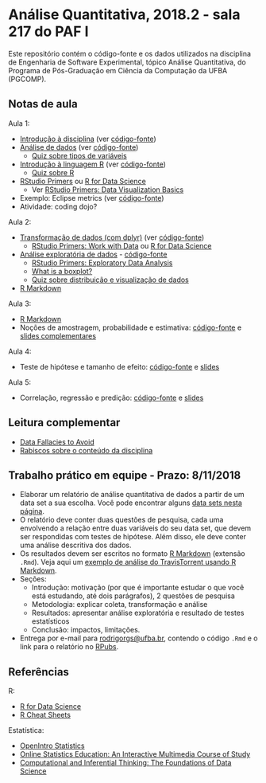 # Análise Quantitativa, 2018.2 - sala 217 do PAF I

Este repositório contém o código-fonte e os dados utilizados na disciplina de Engenharia de Software Experimental, tópico Análise Quantitativa, do Programa de Pós-Graduação em Ciência da Computação da UFBA (PGCOMP).

## Notas de aula

Aula 1:

* [Introdução à disciplina](http://rpubs.com/rodrigorgs/intro) (ver [código-fonte](slides/intro.Rmd))
* [Análise de dados](http://rpubs.com/rodrigorgs/processo) (ver [código-fonte](slides/processo.Rmd))
  * [Quiz sobre tipos de variáveis](https://create.kahoot.it/details/quiz-sobre-tipos-de-variaveis-estatistica/42042ca1-cc95-42a6-8fd0-b151376be288)
* [Introdução à linguagem R](http://rpubs.com/rodrigorgs/intro-R_) (ver [código-fonte](slides/intro-R.Rmd))
  * [Quiz sobre R](https://create.kahoot.it/details/quiz-sobre-r/d50b50a0-55f1-4497-a59f-ac84c060ac3e)
* [RStudio Primers](https://rstudio.cloud/learn/primers) ou [R for Data Science](http://r4ds.had.co.nz/)
  * Ver [RStudio Primers: Data Visualization Basics](https://rstudio.cloud/learn/primers/1.1)
* Exemplo: Eclipse metrics (ver [código-fonte](slides/eclipse-metrics.Rmd))
* Atividade: coding dojo?

Aula 2:

* [Transformação de dados (com dplyr)](http://rpubs.com/rodrigorgs/transformacao) (ver [código-fonte](slides/transformacao.Rmd))
  * [RStudio Primers: Work with Data](https://rstudio.cloud/learn/primers/2) ou [R for Data Science](http://r4ds.had.co.nz/)
* [Análise exploratória de dados](http://rpubs.com/rodrigorgs/eda) - [código-fonte](slides/eda.Rmd)
  * [RStudio Primers: Exploratory Data Analysis](https://rstudio.cloud/learn/primers/3.1)
  * [What is a boxplot?](https://i.vimeocdn.com/video/640873839.webp?mw=1300&mh=732&q=70)
  * [Quiz sobre distribuição e visualização de dados](https://create.kahoot.it/details/distribuicao-e-visualizacao-de-dados/91e48cf4-c75f-4b41-a184-e8a812963fed)
* [R Markdown](https://rmarkdown.rstudio.com/lesson-1.html)

Aula 3:   

* [R Markdown](https://rmarkdown.rstudio.com/lesson-1.html)
* Noções de amostragem, probabilidade e estimativa: [código-fonte](slides/estimativa.Rmd) e [slides complementares](https://docs.google.com/presentation/d/1H4_XZRhjrZnxABet_IXejwPu72e3XlgNoOgZtFrp6oM/edit?usp=sharing)

Aula 4:

* Teste de hipótese e tamanho de efeito: [código-fonte](slides/inferencia.Rmd) e [slides](http://rpubs.com/rodrigorgs/inferencia)

Aula 5:

- Correlação, regressão e predição: [código-fonte](slides/regressao.Rmd) e [slides](http://rpubs.com/rodrigorgs/correlacao-regressao)

## Leitura complementar

- [Data Fallacies to Avoid](https://www.geckoboard.com/learn/data-literacy/statistical-fallacies/)
- [Rabiscos sobre o conteúdo da disciplina](sandbox.md)

## Trabalho prático em equipe - Prazo: 8/11/2018

- Elaborar um relatório de análise quantitativa de dados a partir de um data set a sua escolha. Você pode encontrar alguns [data sets nesta página](https://rodrigorgs.github.io/msr-datasets).
- O relatório deve conter duas questões de pesquisa, cada uma envolvendo a relação entre duas variáveis do seu data set, que devem ser respondidas com testes de hipótese. Além disso, ele deve conter uma análise descritiva dos dados.
- Os resultados devem ser escritos no formato [R Markdown](http://rmarkdown.rstudio.com/) (extensão `.Rmd`). Veja aqui um [exemplo de análise do TravisTorrent usando R Markdown](https://raw.githubusercontent.com/rodrigorgs/analise-quantitativa/master/slides/exemplo-travis.Rmd).
- Seções:
  - Introdução: motivação (por que é importante estudar o que você está estudando, até dois parágrafos), 2 questões de pesquisa
  - Metodologia: explicar coleta, transformação e análise
  - Resultados: apresentar análise exploratória e resultado de testes estatísticos
  - Conclusão: impactos, limitações.
- Entrega por e-mail para <rodrigorgs@ufba.br>, contendo o código `.Rmd` e o link para o relatório no [RPubs](https://rpubs.com/).

## Referências

R:

- [R for Data Science](http://r4ds.had.co.nz/)
- [R Cheat Sheets](https://www.rstudio.com/resources/cheatsheets/)

Estatística:

- [OpenIntro Statistics](https://www.openintro.org/stat/)
- [Online Statistics Education: An Interactive Multimedia Course of Study](http://onlinestatbook.com/)
- [Computational and Inferential Thinking: The Foundations of Data Science](https://www.inferentialthinking.com/)

